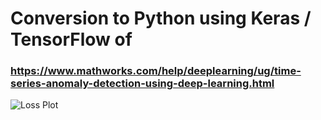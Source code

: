 # Conversion to Python using Keras / TensorFlow of 
### https://www.mathworks.com/help/deeplearning/ug/time-series-anomaly-detection-using-deep-learning.html

![Loss Plot](loss_plot.png)

